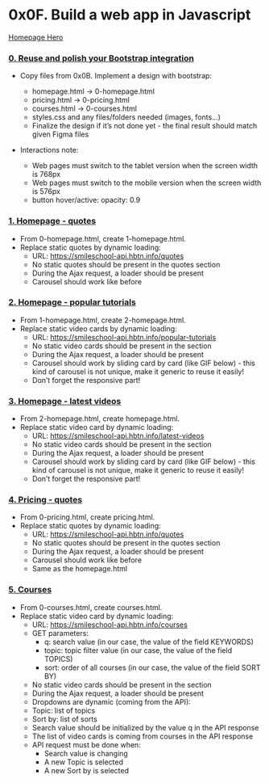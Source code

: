 # 0x0F. Build a web app in Javascript

[Homepage Hero](https://github.com/Jilroge7/holberton-smiling-school-javascript/images/Homepage-hero.png)

### [0. Reuse and polish your Bootstrap integration](./README.md)

- Copy files from 0x0B. Implement a design with bootstrap:
  - homepage.html -> 0-homepage.html
  - pricing.html -> 0-pricing.html
  - courses.html -> 0-courses.html
  - styles.css and any files/folders needed (images, fonts…)
  - Finalize the design if it’s not done yet - the final result should match given Figma files

- Interactions note:

  - Web pages must switch to the tablet version when the screen width is 768px
  - Web pages must switch to the mobile version when the screen width is 576px
  - button hover/active: opacity: 0.9

### [1. Homepage - quotes](./1-homepage.html)

- From 0-homepage.html, create 1-homepage.html.
- Replace static quotes by dynamic loading:
  - URL: https://smileschool-api.hbtn.info/quotes
  - No static quotes should be present in the quotes section
  - During the Ajax request, a loader should be present
  - Carousel should work like before

### [2. Homepage - popular tutorials](./2-homepage.html)

- From 1-homepage.html, create 2-homepage.html.
- Replace static video cards by dynamic loading:
  - URL: https://smileschool-api.hbtn.info/popular-tutorials
  - No static video cards should be present in the section
  - During the Ajax request, a loader should be present
  - Carousel should work by sliding card by card (like GIF below) - this kind of carousel is not unique, make it generic to reuse it easily!
  - Don’t forget the responsive part!

### [3. Homepage - latest videos](./homepage.html)

- From 2-homepage.html, create homepage.html.
- Replace static video card by dynamic loading:
  - URL: https://smileschool-api.hbtn.info/latest-videos
  - No static video cards should be present in the section
  - During the Ajax request, a loader should be present
  - Carousel should work by sliding card by card (like GIF below) - this kind of carousel is not unique, make it generic to reuse it easily!
  - Don’t forget the responsive part!

### [4. Pricing - quotes](./pricing.html)

- From 0-pricing.html, create pricing.html.
- Replace static quotes by dynamic loading:
  - URL: https://smileschool-api.hbtn.info/quotes
  - No static quotes should be present in the quotes section
  - During the Ajax request, a loader should be present
  - Carousel should work like before
  - Same as the homepage.html

### [5. Courses](./courses.html)

- From 0-courses.html, create courses.html.
- Replace static video card by dynamic loading:
  - URL: https://smileschool-api.hbtn.info/courses
  - GET parameters:
    - q: search value (in our case, the value of the field KEYWORDS)
    - topic: topic filter value (in our case, the value of the field TOPICS)
    - sort: order of all courses (in our case, the value of the field SORT BY)
  - No static video cards should be present in the section
  - During the Ajax request, a loader should be present
  - Dropdowns are dynamic (coming from the API):
  - Topic: list of topics
  - Sort by: list of sorts
  - Search value should be initialized by the value q in the API response
  - The list of video cards is coming from courses in the API response
  - API request must be done when:
    - Search value is changing
    - A new Topic is selected
    - A new Sort by is selected
